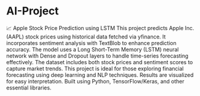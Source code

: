 # AI-Project

📈 Apple Stock Price Prediction using LSTM
This project predicts Apple Inc. (AAPL) stock prices using historical data fetched via yfinance. It incorporates sentiment analysis with TextBlob to enhance prediction accuracy. The model uses a Long Short-Term Memory (LSTM) neural network with Dense and Dropout layers to handle time-series forecasting effectively. The dataset includes both stock prices and sentiment scores to capture market trends. This project is ideal for those exploring financial forecasting using deep learning and NLP techniques. Results are visualized for easy interpretation. Built using Python, TensorFlow/Keras, and other essential libraries.
